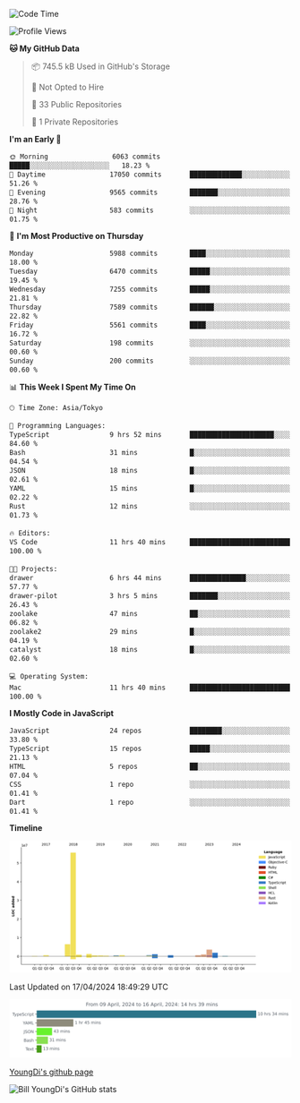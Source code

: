 <!--START_SECTION:waka-->
![Code Time](http://img.shields.io/badge/Code%20Time-596%20hrs%2038%20mins-blue)

![Profile Views](http://img.shields.io/badge/Profile%20Views-0-blue)

**🐱 My GitHub Data** 

> 📦 745.5 kB Used in GitHub's Storage 
 > 
> 🚫 Not Opted to Hire
 > 
> 📜 33 Public Repositories 
 > 
> 🔑 1 Private Repositories 
 > 
**I'm an Early 🐤** 

```text
🌞 Morning                6063 commits        █████░░░░░░░░░░░░░░░░░░░░   18.23 % 
🌆 Daytime                17050 commits       █████████████░░░░░░░░░░░░   51.26 % 
🌃 Evening                9565 commits        ███████░░░░░░░░░░░░░░░░░░   28.76 % 
🌙 Night                  583 commits         ░░░░░░░░░░░░░░░░░░░░░░░░░   01.75 % 
```
📅 **I'm Most Productive on Thursday** 

```text
Monday                   5988 commits        ████░░░░░░░░░░░░░░░░░░░░░   18.00 % 
Tuesday                  6470 commits        █████░░░░░░░░░░░░░░░░░░░░   19.45 % 
Wednesday                7255 commits        █████░░░░░░░░░░░░░░░░░░░░   21.81 % 
Thursday                 7589 commits        ██████░░░░░░░░░░░░░░░░░░░   22.82 % 
Friday                   5561 commits        ████░░░░░░░░░░░░░░░░░░░░░   16.72 % 
Saturday                 198 commits         ░░░░░░░░░░░░░░░░░░░░░░░░░   00.60 % 
Sunday                   200 commits         ░░░░░░░░░░░░░░░░░░░░░░░░░   00.60 % 
```


📊 **This Week I Spent My Time On** 

```text
🕑︎ Time Zone: Asia/Tokyo

💬 Programming Languages: 
TypeScript               9 hrs 52 mins       █████████████████████░░░░   84.60 % 
Bash                     31 mins             █░░░░░░░░░░░░░░░░░░░░░░░░   04.54 % 
JSON                     18 mins             █░░░░░░░░░░░░░░░░░░░░░░░░   02.61 % 
YAML                     15 mins             █░░░░░░░░░░░░░░░░░░░░░░░░   02.22 % 
Rust                     12 mins             ░░░░░░░░░░░░░░░░░░░░░░░░░   01.73 % 

🔥 Editors: 
VS Code                  11 hrs 40 mins      █████████████████████████   100.00 % 

🐱‍💻 Projects: 
drawer                   6 hrs 44 mins       ██████████████░░░░░░░░░░░   57.77 % 
drawer-pilot             3 hrs 5 mins        ███████░░░░░░░░░░░░░░░░░░   26.43 % 
zoolake                  47 mins             ██░░░░░░░░░░░░░░░░░░░░░░░   06.82 % 
zoolake2                 29 mins             █░░░░░░░░░░░░░░░░░░░░░░░░   04.19 % 
catalyst                 18 mins             █░░░░░░░░░░░░░░░░░░░░░░░░   02.60 % 

💻 Operating System: 
Mac                      11 hrs 40 mins      █████████████████████████   100.00 % 
```

**I Mostly Code in JavaScript** 

```text
JavaScript               24 repos            ████████░░░░░░░░░░░░░░░░░   33.80 % 
TypeScript               15 repos            █████░░░░░░░░░░░░░░░░░░░░   21.13 % 
HTML                     5 repos             ██░░░░░░░░░░░░░░░░░░░░░░░   07.04 % 
CSS                      1 repo              ░░░░░░░░░░░░░░░░░░░░░░░░░   01.41 % 
Dart                     1 repo              ░░░░░░░░░░░░░░░░░░░░░░░░░   01.41 % 
```



**Timeline**

![Lines of Code chart](https://raw.githubusercontent.com/Youngdi/Youngdi/master/assets/bar_graph.png)


 Last Updated on 17/04/2024 18:49:29 UTC
<!--END_SECTION:waka-->

![wakatime](./images/stat.svg)

[YoungDi's github page](https://youngdi.github.io)

![Bill YoungDi's GitHub stats](https://github-readme-stats.vercel.app/api?username=youngdi&count_private=true&show_icons=true)
